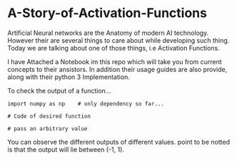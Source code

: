 # A-Story-of-Activation-Functions

Artificial Neural networks are the Anatomy of modern AI technology.
However their are several things to care about while developing such thing. Today we are talking about one of those things, i.e Activation Functions.

I have Attached a Notebook im this repo which will take you from current concepts to their ansistors. In addition their usage guides are also provide, along with their python 3 Implementation.

To check the output of a function...
```
import numpy as np    # only dependency so far...

# Code of desired function

# pass an arbitrary value
```
You can observe the different outputs of different values. point to be notted is that the output will lie between (-1, 1).
